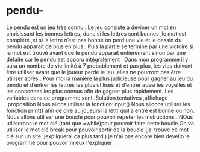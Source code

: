 # pendu-
Le pendu est un jeu très connu . Le jeu consiste à deviner un mot en choisissant les bonnes lettres, donc si les lettres sont bonnes ,le mot est complété ,et si la lettre n’est pas bonne on perd une vie et le dessin du pendu apparait de plus en plus . Puis la partie se termine par une victoire si le mot est trouvé  avant que le pendu apparait entièrement sinon par une défaite car le pendu est apparu intégralement . Dans mon programme il y aura un nombre de vie limité à 7 probablement et pas plus, les vies doivent  être utiliser avant que le joueur perde le jeu ,elles ne pourront pas être utiliser après . Pour moi la manière la plus judicieuse pour gagner au jeu du pendu et d’entrer les lettres les plus utilisés et d’entrer aussi les voyelles et les consonnes les plus connus afin de gagner plus rapidement.
Les variables dans ce programme sont :Solution,tentatives ,affichage ,proposition
Nous allons utiliser la fonction:input()
Nous alloons utiliser les fonction print() afin de dire au joueursi la lettr quil a entré est bonne ou non.
Nous allons utiliser une boucle pour pouvoir repeter les instructions .
NOus utiliserons  le mot clé (tant que =while)pour pouvoir faire cette boucle 
On va utiliser le mot clé break pour pouvoir sortir de la boucle (jai trouve  ce mot clé sur un site ,jexpliquerai ca plus tard )
je n'ai pas encore bien devellp le programme pour pouvoir mieux l'expliquer .

 
